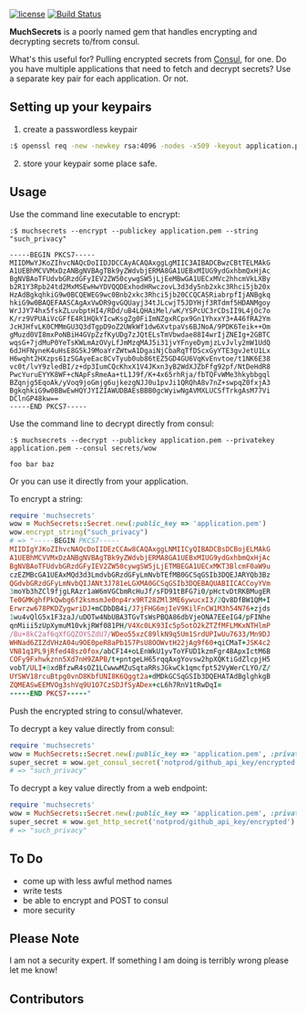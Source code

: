 [![license](http://img.shields.io/badge/license-MIT-red.svg?style=flat)](https://raw.githubusercontent.com/poblahblahblah/muchsecrets/master/LICENSE)
[![Build Status](https://travis-ci.org/poblahblahblah/muchsecrets.svg)](https://travis-ci.org/poblahblahblah/muchsecrets)

**MuchSecrets** is a poorly named gem that handles encrypting and decrypting secrets to/from consul.

What's this useful for? Pulling encrypted secrets from [Consul](https://consul.io/), for one. Do you have multiple applications that need to fetch and decrypt secrets? Use a separate key pair for each application. Or not.

## Setting up your keypairs ##

1. create a passwordless keypair
```bash
:$ openssl req -new -newkey rsa:4096 -nodes -x509 -keyout application.pem -out application.pem
````

2. store your keypair some place safe.


## Usage ##

Use the command line executable to encrypt:
```
:$ muchsecrets --encrypt --publickey application.pem --string "such_privacy"

-----BEGIN PKCS7-----
MIIDMwYJKoZIhvcNAQcDoIIDJDCCAyACAQAxggLgMIIC3AIBADCBwzCBtTELMAkG
A1UEBhMCVVMxDzANBgNVBAgTBk9yZWdvbjERMA8GA1UEBxMIUG9ydGxhbmQxHjAc
BgNVBAoTFUdvbGRzdGFyIEV2ZW50cywgSW5jLjEeMBwGA1UECxMVc2hhcmVkLXBy
b2R1Y3Rpb24td2MxMSEwHwYDVQQDExhodHRwczovL3d3dy5nb2xkc3Rhci5jb20x
HzAdBgkqhkiG9w0BCQEWEG9wc0Bnb2xkc3Rhci5jb20CCQCASRiabrpfIjANBgkq
hkiG9w0BAQEFAASCAgAxVwDR9gvGQUayj34tJLcwjT5JDYHjf3RTdmf5HDANMgoy
WrJJY74hx5fskZLuvbptHI4/RDd/uB4LQHAiMel/wK/YSPcUC3rCDsII9L4jOc7o
K/rz9VPUAiVcGFfE4R1HQkYIcwKsgZg0FiImNZgxRCpx9Gn1YhxxY3+A46fRA2Ym
JcHJHfvLK0CMMmGU3Q3dTgpD9oZ2UWkWf1dw6XvtpaVs6BJNoA/9PDK6Teik++Om
gMuzd0VI8mxPoNBiH4GVpZzfKyUDg7zJQtELsTmVbwdae88I4wrIjZNEIg+2GBTC
wqsG+7jdMuP0YeTsKWLmAzOVyLfJmMzqMAJ5i31jvYFnyeDymjzLvJvly2mW1UdQ
6dJHFNyneK4uHsE8G5kJ9MoaYrZWtwA1DgaiNjCbaRqTfDScxGyYTE3gvJetU1Lx
H6wqht2HXzps61zSGAyeEac8CvTyub0ub86tEZ5GD4GU6VqKvEnvtoe/t1NK6E38
vc0t/lvY9zledBI/z+dp3IumCQcKhxX1V4JKxn3yB2WdXJZbFfg92pf/NtDeHdR8
PwcYuruEYYK8WF+cNApFsRmeAa+tL1J9f/K+4x65rhRja/fbTQFvWMe3hkybbgql
BZqnjg5EqoAk/yVoq9joGmjg6ujkezgNJJ0u1pvJi1QRQhA8v7nZ+swpqZ0fxjA3
BgkqhkiG9w0BBwEwHQYJYIZIAWUDBAEsBBB0gcWyiwNgAVMXLUCSfTrkgAsM77Vi
DClnGP48kw==
-----END PKCS7-----
```

Use the command line to decrypt directly from consul:
```
:$ muchsecrets --decrypt --publickey application.pem --privatekey application.pem --consul secrets/wow

foo bar baz
```

Or you can use it directly from your application.

To encrypt a string:
```ruby
require 'muchsecrets'
wow = MuchSecrets::Secret.new(:public_key => 'application.pem')
wow.encrypt_string("such_privacy")
# => "-----BEGIN PKCS7-----
MIIDIgYJKoZIhvcNAQcDoIIDEzCCAw8CAQAxggLNMIICyQIBADCBsDCBojELMAkG
A1UEBhMCVVMxDzANBgNVBAgTBk9yZWdvbjERMA8GA1UEBxMIUG9ydGxhbmQxHjAc
BgNVBAoTFUdvbGRzdGFyIEV2ZW50cywgSW5jLjETMBEGA1UECxMKT3BlcmF0aW9u
czEZMBcGA1UEAxMQd3d3LmdvbGRzdGFyLmNvbTEfMB0GCSqGSIb3DQEJARYQb3Bz
QGdvbGRzdGFyLmNvbQIJANt3J781eLGXMA0GCSqGSIb3DQEBAQUABIICACCoyYVm
3moYb3hZCl9fjgLRAzr1aW6mVGCbmRcHuJf/sFD91tBFG7i0/pHctvDtRKBMugER
Te0GMKghfPkQwbg6f2ksmsmJe0np4rx9RT28ZMl3ME6ywucxI3/2Qv8DfBW1QM+I
Erwrzw678PKDZygwriDJ+mCDbDB4i/J7jFHG6mjIeV9KilFnCW1M3h54N76+zjds
1wu4vQlG5x1F3zaJ/uDOTw4NbUBA3TGvTsWsPBQA86dbVjeONA7EEeIG4/pFINhe
qnMiii5zUpXymuM10vkjRWf081PH/V4Xc0LK93Ic5p5otO2kZTZfMFLMKxNTHlmP
/Bu+8kC2af6qXfGQZOYSZdU7/WDeo55xzC89lkN9q5Um1SrdUPIwUu7633/Mn9DJ
WHNad6ZIZdVHzA04u9OE0peR8aPb157PsU8OOWvtH22jAg9f60+qiCMaT+JSK4c2
VN81q1PL9jRfed48sz0fox/abCF14+oLEnWkU1yvToYFUD1kzmFgr4BApxIctM6B
COFy9Fxhwkznn5Xd7nH9ZAPB/t+pntgeLH65rqqAxgYovsw2hpXQKtiGdZlcpjH5
vobT/ULI+8xdBfzwR4sOZ1LCwwwMZuSqtaRRsJGkwCk1qmcfpt52VyWerCLYO/Z/
UYSWV18rcuBtpg0vnD8KbfUNI8K6Qggt2a+dMDkGCSqGSIb3DQEHATAdBglghkgB
ZQMEASwEEMVOg3shVq9U1O7CzSDJfSyADex+cL6h7RnV1tRwDqI=
-----END PKCS7-----"
```

Push the encrypted string to consul/whatever.

To decrypt a key value directly from consul:
```ruby
require 'muchsecrets'
wow = MuchSecrets::Secret.new(:public_key => 'application.pem', :private_key => 'application.pem')
super_secret = wow.get_consul_secret('notprod/github_api_key/encrypted') # would fetch http://consul:8500/v1/kv/notprod/github_api_key/encrypted?raw
# => "such_privacy"
```

To decrypt a key value directly from a web endpoint:
```ruby
require 'muchsecrets'
wow = MuchSecrets::Secret.new(:public_key => 'application.pem', :private_key => 'application.pem', :base_url => 'http://service:8080')
super_secret = wow.get_http_secret('notprod/github_api_key/encrypted') # would fetch http://service:8080/notprod/github_api_key/encrypted
# => "such_privacy"
```

## To Do ##

* come up with less awful method names
* write tests
* be able to encrypt and POST to consul
* more security

## Please Note ##

I am not a security expert. If something I am doing is terribly wrong please let me know!

## Contributors ##

